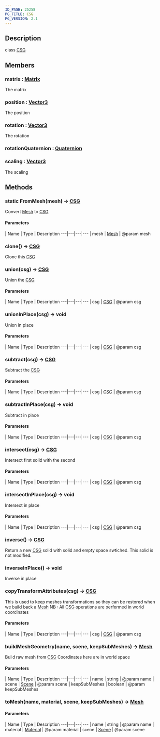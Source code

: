 ```yaml
---
ID_PAGE: 25258
PG_TITLE: CSG
PG_VERSION: 2.1
---
```

## Description

class [CSG](/classes/3.0/CSG)



## Members

### matrix : [Matrix](/classes/3.0/Matrix)

The matrix

### position : [Vector3](/classes/3.0/Vector3)

The position

### rotation : [Vector3](/classes/3.0/Vector3)

The rotation

### rotationQuaternion : [Quaternion](/classes/3.0/Quaternion)



### scaling : [Vector3](/classes/3.0/Vector3)

The scaling

## Methods

### static FromMesh(mesh) &rarr; [CSG](/classes/3.0/CSG)

Convert [Mesh](/classes/3.0/Mesh) to [CSG](/classes/3.0/CSG)

#### Parameters
 | Name | Type | Description
---|---|---|---
 | mesh | [Mesh](/classes/3.0/Mesh) |      @param mesh

### clone() &rarr; [CSG](/classes/3.0/CSG)

Clone this [CSG](/classes/3.0/CSG)
### union(csg) &rarr; [CSG](/classes/3.0/CSG)

Union the [CSG](/classes/3.0/CSG)

#### Parameters
 | Name | Type | Description
---|---|---|---
 | csg | [CSG](/classes/3.0/CSG) |      @param csg

### unionInPlace(csg) &rarr; void

Union in place

#### Parameters
 | Name | Type | Description
---|---|---|---
 | csg | [CSG](/classes/3.0/CSG) |      @param csg

### subtract(csg) &rarr; [CSG](/classes/3.0/CSG)

Subtract the [CSG](/classes/3.0/CSG)

#### Parameters
 | Name | Type | Description
---|---|---|---
 | csg | [CSG](/classes/3.0/CSG) |      @param csg

### subtractInPlace(csg) &rarr; void

Subtract in place

#### Parameters
 | Name | Type | Description
---|---|---|---
 | csg | [CSG](/classes/3.0/CSG) |      @param csg

### intersect(csg) &rarr; [CSG](/classes/3.0/CSG)

Intersect first solid with the second

#### Parameters
 | Name | Type | Description
---|---|---|---
 | csg | [CSG](/classes/3.0/CSG) |      @param csg

### intersectInPlace(csg) &rarr; void

Intersect in place

#### Parameters
 | Name | Type | Description
---|---|---|---
 | csg | [CSG](/classes/3.0/CSG) |      @param csg

### inverse() &rarr; [CSG](/classes/3.0/CSG)

Return a new [CSG](/classes/3.0/CSG) solid with solid and empty space swtiched. This solid is not modified.
### inverseInPlace() &rarr; void

Inverse in place
### copyTransformAttributes(csg) &rarr; [CSG](/classes/3.0/CSG)

This is used to keep meshes transformations so they can be restored
when we build back a [Mesh](/classes/3.0/Mesh)
NB : All [CSG](/classes/3.0/CSG) operations are performed in world coordinates

#### Parameters
 | Name | Type | Description
---|---|---|---
 | csg | [CSG](/classes/3.0/CSG) |      @param csg

### buildMeshGeometry(name, scene, keepSubMeshes) &rarr; [Mesh](/classes/3.0/Mesh)

Build raw mesh from [CSG](/classes/3.0/CSG)
Coordinates here are in world space

#### Parameters
 | Name | Type | Description
---|---|---|---
 | name | string |      @param name
 | scene | [Scene](/classes/3.0/Scene) |      @param scene
 | keepSubMeshes | boolean |      @param keepSubMeshes
### toMesh(name, material, scene, keepSubMeshes) &rarr; [Mesh](/classes/3.0/Mesh)



#### Parameters
 | Name | Type | Description
---|---|---|---
 | name | string |      @param name
 | material | [Material](/classes/3.0/Material) |      @param material
 | scene | [Scene](/classes/3.0/Scene) |      @param scene

